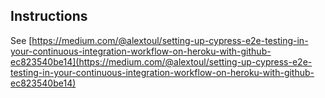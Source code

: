 ## Instructions

See [https://medium.com/@alextoul/setting-up-cypress-e2e-testing-in-your-continuous-integration-workflow-on-heroku-with-github-ec823540be14](https://medium.com/@alextoul/setting-up-cypress-e2e-testing-in-your-continuous-integration-workflow-on-heroku-with-github-ec823540be14)